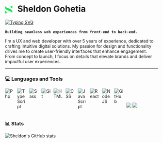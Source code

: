 <h1>
  <img src="https://raw.githubusercontent.com/sgohetia/sgohetia/main/assets/mylogo.svg" alt="Logo" width="24" style="vertical-align: middle; margin-right: 10px;">
  Sheldon Gohetia
</h1>

<p>
  <!-- Typing SVG by DenverCoder1 - https://github.com/DenverCoder1/readme-typing-svg -->
  <a href="https://git.io/typing-svg"><img src="https://readme-typing-svg.demolab.com?font=Fira+Code&pause=1000&color=17b045&random=false&width=435&lines=Front-End+Developer;Motion+Designer;Graphics+Designer" alt="Typing SVG" /></a>
</p>

**`Building seamless web experiences from front-end to back-end.`**

I'm a UX and web developer with over 5 years of experience, dedicated to crafting intuitive digital solutions. My passion for design and functionality drives me to create user-friendly interfaces that enhance engagement. From concept to launch, I focus on details that elevate brands and deliver impactful user experiences.

---

### 💻 Languages and Tools

<img align="left" alt="Php" width="30px" style="padding-right:10px;" src="https://cdn.jsdelivr.net/gh/devicons/devicon/icons/php/php-original.svg"/>
<img align="left" alt="TypeScript" width="30px" style="padding-right:10px;" src="https://cdn.jsdelivr.net/gh/devicons/devicon/icons/typescript/typescript-plain.svg" />
<img align="left" alt="Sass" width="30px" style="padding-right:10px;" src="https://cdn.jsdelivr.net/gh/devicons/devicon/icons/sass/sass-original.svg" />
<img align="left" alt="Git" width="30px" style="padding-right:10px;" src="https://cdn.jsdelivr.net/gh/devicons/devicon/icons/git/git-original.svg" />
<img align="left" alt="HTML" width="30px" style="padding-right:10px;" src="https://cdn.jsdelivr.net/gh/devicons/devicon/icons/html5/html5-plain.svg" />
<img align="left" alt="CSS" width="30px" style="padding-right:10px;" src="https://cdn.jsdelivr.net/gh/devicons/devicon/icons/css3/css3-plain.svg" />
<img align="left" alt="JavaScript" width="30px" style="padding-right:10px;" src="https://cdn.jsdelivr.net/gh/devicons/devicon/icons/javascript/javascript-plain.svg" />
<img align="left" alt="React" width="30px" style="padding-right:10px;" src="https://cdn.jsdelivr.net/gh/devicons/devicon/icons/react/react-original.svg" />
<img align="left" alt="NodeJS" width="30px" style="padding-right:10px;" src="https://cdn.jsdelivr.net/gh/devicons/devicon/icons/nodejs/nodejs-original.svg" />
<img align="left" alt="GitHub" width="30px" style="padding-right:10px;" src="https://cdn.jsdelivr.net/gh/devicons/devicon/icons/mysql/mysql-original.svg" />

<br>

##

[<img src="https://custom-icon-badges.demolab.com/badge/-Subscribe%20For%20More-red?style=for-the-badge&logo=video&logoColor=white"/>](https://www.instagram.com/sgohetiasketch/)
[<img src="https://custom-icon-badges.demolab.com/badge/-Subscribe%20For%20More-red?style=for-the-badge&logo=video&logoColor=white"/>](https://www.youtube.com/@gohetiaSheldon)

#

### 📊 Stats

![Sheldon's GitHub stats](https://github-readme-stats.vercel.app/api?username=sgohetia&show_icons=true&theme=radical)

<!-- ![GitHub Streak](https://streak-stats.demolab.com?user=ForrestKnight&theme=gruvbox&border_radius=4.5) -->
